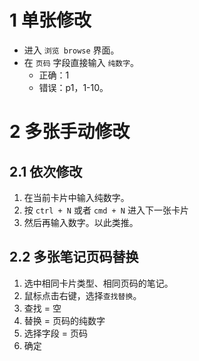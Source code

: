# 1 单张修改
* 进入 `浏览 browse` 界面。
* 在 `页码` 字段直接输入 `纯数字`。
    - 正确：1
    - 错误：p1，1-10。

# 2 多张手动修改
## 2.1 依次修改
1. 在当前卡片中输入纯数字。
2. 按 `ctrl + N` 或者 `cmd + N` 进入下一张卡片
3. 然后再输入数字。以此类推。

## 2.2 多张笔记页码替换
1. 选中相同卡片类型、相同页码的笔记。
2. 鼠标点击右键，选择`查找替换`。
3. 查找 = 空
4. 替换 = 页码的纯数字
5. 选择字段 = 页码
6. 确定
<img scr = "../pictures/3-制卡规则/3.4-页码修改.png" width = "50%"/>
